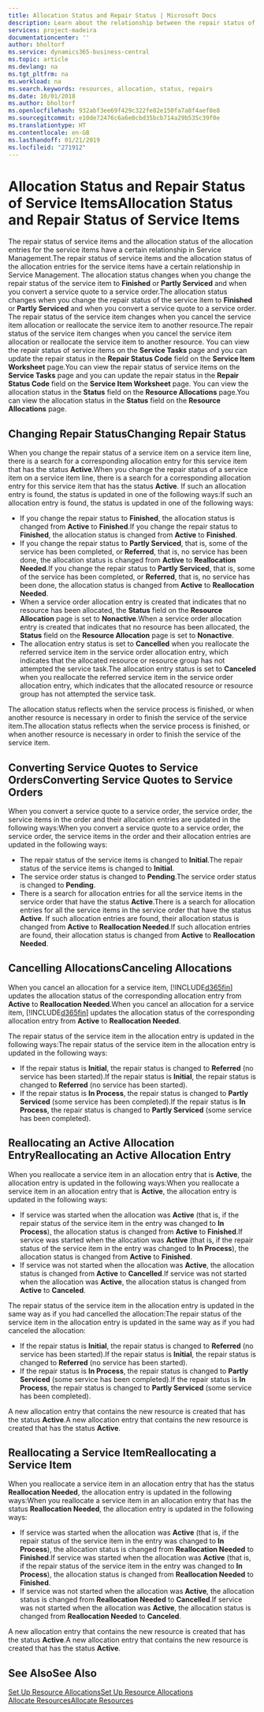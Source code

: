 ```yaml
---
title: Allocation Status and Repair Status | Microsoft Docs
description: Learn about the relationship between the repair status of service items and the allocation status of the allocation entries for them.
services: project-madeira
documentationcenter: ''
author: bholtorf
ms.service: dynamics365-business-central
ms.topic: article
ms.devlang: na
ms.tgt_pltfrm: na
ms.workload: na
ms.search.keywords: resources, allocation, status, repairs
ms.date: 10/01/2018
ms.author: bholtorf
ms.openlocfilehash: 932abf3ee69f429c322fe82e150fa7a8f4aef8e8
ms.sourcegitcommit: e10de72476c6a6e0cbd35bcb714a29b535c39f0e
ms.translationtype: HT
ms.contentlocale: en-GB
ms.lasthandoff: 01/21/2019
ms.locfileid: "271912"
---
```

# <a name="allocation-status-and-repair-status-of-service-items"></a><span data-ttu-id="e64ac-103">Allocation Status and Repair Status of Service Items</span><span class="sxs-lookup"><span data-stu-id="e64ac-103">Allocation Status and Repair Status of Service Items</span></span>
<span data-ttu-id="e64ac-104">The repair status of service items and the allocation status of the allocation entries for the service items have a certain relationship in Service Management.</span><span class="sxs-lookup"><span data-stu-id="e64ac-104">The repair status of service items and the allocation status of the allocation entries for the service items have a certain relationship in Service Management.</span></span> <span data-ttu-id="e64ac-105">The allocation status changes when you change the repair status of the service item to **Finished** or **Partly Serviced** and when you convert a service quote to a service order.</span><span class="sxs-lookup"><span data-stu-id="e64ac-105">The allocation status changes when you change the repair status of the service item to **Finished** or **Partly Serviced** and when you convert a service quote to a service order.</span></span> <span data-ttu-id="e64ac-106">The repair status of the service item changes when you cancel the service item allocation or reallocate the service item to another resource.</span><span class="sxs-lookup"><span data-stu-id="e64ac-106">The repair status of the service item changes when you cancel the service item allocation or reallocate the service item to another resource.</span></span> <span data-ttu-id="e64ac-107">You can view the repair status of service items on the **Service Tasks** page and you can update the repair status in the **Repair Status Code** field on the **Service Item Worksheet** page.</span><span class="sxs-lookup"><span data-stu-id="e64ac-107">You can view the repair status of service items on the **Service Tasks** page and you can update the repair status in the **Repair Status Code** field on the **Service Item Worksheet** page.</span></span> <span data-ttu-id="e64ac-108">You can view the allocation status in the **Status** field on the **Resource Allocations** page.</span><span class="sxs-lookup"><span data-stu-id="e64ac-108">You can view the allocation status in the **Status** field on the **Resource Allocations** page.</span></span>  
  
## <a name="changing-repair-status"></a><span data-ttu-id="e64ac-109">Changing Repair Status</span><span class="sxs-lookup"><span data-stu-id="e64ac-109">Changing Repair Status</span></span>  
<span data-ttu-id="e64ac-110">When you change the repair status of a service item on a service item line, there is a search for a corresponding allocation entry for this service item that has the status **Active**.</span><span class="sxs-lookup"><span data-stu-id="e64ac-110">When you change the repair status of a service item on a service item line, there is a search for a corresponding allocation entry for this service item that has the status **Active**.</span></span> <span data-ttu-id="e64ac-111">If such an allocation entry is found, the status is updated in one of the following ways:</span><span class="sxs-lookup"><span data-stu-id="e64ac-111">If such an allocation entry is found, the status is updated in one of the following ways:</span></span>  
  
* <span data-ttu-id="e64ac-112">If you change the repair status to **Finished**, the allocation status is changed from **Active** to **Finished**.</span><span class="sxs-lookup"><span data-stu-id="e64ac-112">If you change the repair status to **Finished**, the allocation status is changed from **Active** to **Finished**.</span></span>  
* <span data-ttu-id="e64ac-113">If you change the repair status to **Partly Serviced**, that is, some of the service has been completed, or **Referred**, that is, no service has been done, the allocation status is changed from **Active** to **Reallocation Needed**.</span><span class="sxs-lookup"><span data-stu-id="e64ac-113">If you change the repair status to **Partly Serviced**, that is, some of the service has been completed, or **Referred**, that is, no service has been done, the allocation status is changed from **Active** to **Reallocation Needed**.</span></span>  
* <span data-ttu-id="e64ac-114">When a service order allocation entry is created that indicates that no resource has been allocated, the **Status** field on the **Resource Allocation** page is set to **Nonactive**.</span><span class="sxs-lookup"><span data-stu-id="e64ac-114">When a service order allocation entry is created that indicates that no resource has been allocated, the **Status** field on the **Resource Allocation** page is set to **Nonactive**.</span></span>  
* <span data-ttu-id="e64ac-115">The allocation entry status is set to **Cancelled** when you reallocate the referred service item in the service order allocation entry, which indicates that the allocated resource or resource group has not attempted the service task.</span><span class="sxs-lookup"><span data-stu-id="e64ac-115">The allocation entry status is set to **Canceled** when you reallocate the referred service item in the service order allocation entry, which indicates that the allocated resource or resource group has not attempted the service task.</span></span>  
  
<span data-ttu-id="e64ac-116">The allocation status reflects when the service process is finished, or when another resource is necessary in order to finish the service of the service item.</span><span class="sxs-lookup"><span data-stu-id="e64ac-116">The allocation status reflects when the service process is finished, or when another resource is necessary in order to finish the service of the service item.</span></span>  
  
## <a name="converting-service-quotes-to-service-orders"></a><span data-ttu-id="e64ac-117">Converting Service Quotes to Service Orders</span><span class="sxs-lookup"><span data-stu-id="e64ac-117">Converting Service Quotes to Service Orders</span></span>  
<span data-ttu-id="e64ac-118">When you convert a service quote to a service order, the service order, the service items in the order and their allocation entries are updated in the following ways:</span><span class="sxs-lookup"><span data-stu-id="e64ac-118">When you convert a service quote to a service order, the service order, the service items in the order and their allocation entries are updated in the following ways:</span></span>  
  
* <span data-ttu-id="e64ac-119">The repair status of the service items is changed to **Initial**.</span><span class="sxs-lookup"><span data-stu-id="e64ac-119">The repair status of the service items is changed to **Initial**.</span></span>  
* <span data-ttu-id="e64ac-120">The service order status is changed to **Pending**.</span><span class="sxs-lookup"><span data-stu-id="e64ac-120">The service order status is changed to **Pending**.</span></span>  
* <span data-ttu-id="e64ac-121">There is a search for allocation entries for all the service items in the service order that have the status **Active**.</span><span class="sxs-lookup"><span data-stu-id="e64ac-121">There is a search for allocation entries for all the service items in the service order that have the status **Active**.</span></span> <span data-ttu-id="e64ac-122">If such allocation entries are found, their allocation status is changed from **Active** to **Reallocation Needed**.</span><span class="sxs-lookup"><span data-stu-id="e64ac-122">If such allocation entries are found, their allocation status is changed from **Active** to **Reallocation Needed**.</span></span>  
  
## <a name="canceling-allocations"></a><span data-ttu-id="e64ac-123">Cancelling Allocations</span><span class="sxs-lookup"><span data-stu-id="e64ac-123">Canceling Allocations</span></span>  
<span data-ttu-id="e64ac-124">When you cancel an allocation for a service item, [!INCLUDE[d365fin](includes/d365fin_md.md)] updates the allocation status of the corresponding allocation entry from **Active** to **Reallocation Needed**.</span><span class="sxs-lookup"><span data-stu-id="e64ac-124">When you cancel an allocation for a service item, [!INCLUDE[d365fin](includes/d365fin_md.md)] updates the allocation status of the corresponding allocation entry from **Active** to **Reallocation Needed**.</span></span>

<span data-ttu-id="e64ac-125">The repair status of the service item in the allocation entry is updated in the following ways:</span><span class="sxs-lookup"><span data-stu-id="e64ac-125">The repair status of the service item in the allocation entry is updated in the following ways:</span></span>  
  
* <span data-ttu-id="e64ac-126">If the repair status is **Initial**, the repair status is changed to **Referred** (no service has been started).</span><span class="sxs-lookup"><span data-stu-id="e64ac-126">If the repair status is **Initial**, the repair status is changed to **Referred** (no service has been started).</span></span>  
* <span data-ttu-id="e64ac-127">If the repair status is **In Process**, the repair status is changed to **Partly Serviced** (some service has been completed).</span><span class="sxs-lookup"><span data-stu-id="e64ac-127">If the repair status is **In Process**, the repair status is changed to **Partly Serviced** (some service has been completed).</span></span>  
  
## <a name="reallocating-an-active-allocation-entry"></a><span data-ttu-id="e64ac-128">Reallocating an Active Allocation Entry</span><span class="sxs-lookup"><span data-stu-id="e64ac-128">Reallocating an Active Allocation Entry</span></span>  
<span data-ttu-id="e64ac-129">When you reallocate a service item in an allocation entry that is **Active**, the allocation entry is updated in the following ways:</span><span class="sxs-lookup"><span data-stu-id="e64ac-129">When you reallocate a service item in an allocation entry that is **Active**, the allocation entry is updated in the following ways:</span></span>  
  
* <span data-ttu-id="e64ac-130">If service was started when the allocation was **Active** (that is, if the repair status of the service item in the entry was changed to **In Process**), the allocation status is changed from **Active** to **Finished**.</span><span class="sxs-lookup"><span data-stu-id="e64ac-130">If service was started when the allocation was **Active** (that is, if the repair status of the service item in the entry was changed to **In Process**), the allocation status is changed from **Active** to **Finished**.</span></span>  
* <span data-ttu-id="e64ac-131">If service was not started when the allocation was **Active**, the allocation status is changed from **Active** to **Cancelled**.</span><span class="sxs-lookup"><span data-stu-id="e64ac-131">If service was not started when the allocation was **Active**, the allocation status is changed from **Active** to **Canceled**.</span></span>  
  
<span data-ttu-id="e64ac-132">The repair status of the service item in the allocation entry is updated in the same way as if you had cancelled the allocation:</span><span class="sxs-lookup"><span data-stu-id="e64ac-132">The repair status of the service item in the allocation entry is updated in the same way as if you had canceled the allocation:</span></span>  
  
* <span data-ttu-id="e64ac-133">If the repair status is **Initial**, the repair status is changed to **Referred** (no service has been started).</span><span class="sxs-lookup"><span data-stu-id="e64ac-133">If the repair status is **Initial**, the repair status is changed to **Referred** (no service has been started).</span></span>  
* <span data-ttu-id="e64ac-134">If the repair status is **In Process**, the repair status is changed to **Partly Serviced** (some service has been completed).</span><span class="sxs-lookup"><span data-stu-id="e64ac-134">If the repair status is **In Process**, the repair status is changed to **Partly Serviced** (some service has been completed).</span></span>  
  
<span data-ttu-id="e64ac-135">A new allocation entry that contains the new resource is created that has the status **Active**.</span><span class="sxs-lookup"><span data-stu-id="e64ac-135">A new allocation entry that contains the new resource is created that has the status **Active**.</span></span>  
  
## <a name="reallocating-a-service-item"></a><span data-ttu-id="e64ac-136">Reallocating a Service Item</span><span class="sxs-lookup"><span data-stu-id="e64ac-136">Reallocating a Service Item</span></span>  
<span data-ttu-id="e64ac-137">When you reallocate a service item in an allocation entry that has the status **Reallocation Needed**, the allocation entry is updated in the following ways:</span><span class="sxs-lookup"><span data-stu-id="e64ac-137">When you reallocate a service item in an allocation entry that has the status **Reallocation Needed**, the allocation entry is updated in the following ways:</span></span>  
  
* <span data-ttu-id="e64ac-138">If service was started when the allocation was **Active** (that is, if the repair status of the service item in the entry was changed to **In Process**), the allocation status is changed from **Reallocation Needed** to **Finished**.</span><span class="sxs-lookup"><span data-stu-id="e64ac-138">If service was started when the allocation was **Active** (that is, if the repair status of the service item in the entry was changed to **In Process**), the allocation status is changed from **Reallocation Needed** to **Finished**.</span></span>  
* <span data-ttu-id="e64ac-139">If service was not started when the allocation was **Active**, the allocation status is changed from **Reallocation Needed** to **Cancelled**.</span><span class="sxs-lookup"><span data-stu-id="e64ac-139">If service was not started when the allocation was **Active**, the allocation status is changed from **Reallocation Needed** to **Canceled**.</span></span>  
  
<span data-ttu-id="e64ac-140">A new allocation entry that contains the new resource is created that has the status **Active**.</span><span class="sxs-lookup"><span data-stu-id="e64ac-140">A new allocation entry that contains the new resource is created that has the status **Active**.</span></span>  
  
## <a name="see-also"></a><span data-ttu-id="e64ac-141">See Also</span><span class="sxs-lookup"><span data-stu-id="e64ac-141">See Also</span></span>  
[<span data-ttu-id="e64ac-142">Set Up Resource Allocations</span><span class="sxs-lookup"><span data-stu-id="e64ac-142">Set Up Resource Allocations</span></span>](service-how-setup-resource-allocation.md)  
[<span data-ttu-id="e64ac-143">Allocate Resources</span><span class="sxs-lookup"><span data-stu-id="e64ac-143">Allocate Resources</span></span>](service-how-to-allocate-resources.md)  


